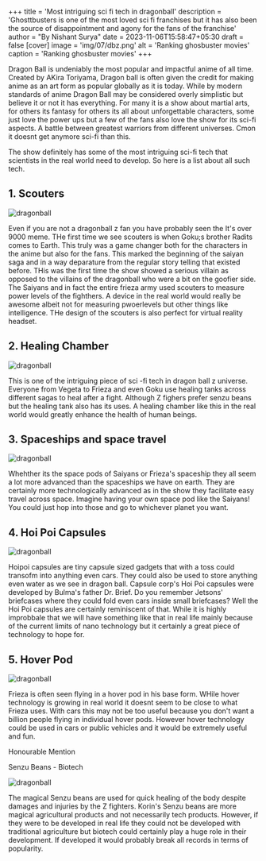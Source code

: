 +++
title = 'Most intriguing sci fi tech in dragonball' 
description = 'Ghosttbusters is one of the most loved sci fi franchises but it has also been the source of disappointment and agony for the fans of the franchise' 
author = "By Nishant Surya"
date = 2023-11-06T15:58:47+05:30
draft = false
[cover]
    image = 'img/07/dbz.png'
    alt = 'Ranking ghosbuster movies'
    caption = 'Ranking ghosbuster movies'
+++

Dragon Ball is undeniably the most popular and impactful anime of all time. Created by AKira Toriyama, Dragon ball is often given the credit for making anime as an art form as popular globally as it is today. While by modern standards of anime Dragon Ball may be considered overly simplistic but believe it or not it has everything. For many it is a show about martial arts, for others its fantasy for others its all about unforgettable characters, some just love the power ups but a few of the fans also love the show for its sci-fi aspects. A battle between greatest warriors from different universes. Cmon it doesnt get anymore sci-fi than this.

The show definitely has some of the most intriguing sci-fi tech that scientists in the real world need to develop. So here is a list about all such tech.

## 1. Scouters

![dragonball](/img/07/manhattanprint.png "z") 


Even if you are not a dragonball z fan you have probably seen the It's over 9000 meme.
THe first time we see scouters is when Goku;s brother Radits comes to Earth. This truly was a game changer both for the characters in the anime but also for the fans. This marked the beginning of the saiyan saga and in a way deparature from the regular story telling that existed before. THis was the first time the show showed a serious villain as opposed to the villains of the dragonball who were a bit on the goofier side. The Saiyans and in fact the entire frieza army used scouters to measure power levels of the fighthers. A device in the real world would really be awesome albeit not for measuring pwoerlevels but other things like intelligence. THe design of the scouters is also perfect for virtual reality headset.

## 2. Healing Chamber

![dragonball](/img/07/medic.png "z") 

This is one of the intriguing piece of sci -fi tech in dragon ball z universe. Everyone from Vegeta to Frieza and even Goku use healing tanks across different sagas to heal after a fight. Although Z fighers prefer senzu beans but the healing tank also has its uses. A healing chamber like this in the real world would greatly enhance the health of human beings.

## 3. Spaceships and space travel

![dragonball](/img/07/space.png "z") 

Whehther its the space pods of Saiyans or Frieza's spaceship they all seem a lot more advanced than the spaceships we have on earth. They are certainly more technologically advanced as in the show they facilitate easy travel across space. Imagine having your own space pod like the Saiyans! You could just hop into those and go to whichever planet you want.


## 4. Hoi Poi Capsules

![dragonball](/img/07/hoipoi.png "z") 

Hoipoi capsules are tiny capsule sized gadgets that with a toss could transofm into anything even cars. They could also be used to store anything even water as we see in dragon ball.
Capsule corp's Hoi Poi capsules were developed by Bulma's father Dr. Brief. Do you remember Jetsons' briefcases where they could fold even cars inside small briefcases? Well the Hoi Poi capsules are certainly reminiscent of that. While it is highly  improbbale that we will have something like that in real life mainly because of the current limits of nano technology but it certainly a great piece of technology to hope for.


## 5. Hover Pod

![dragonball](/img/07/pod.png "z") 

Frieza is often seen flying in a hover pod in his base form. WHile hover technology is growing in real world it doesnt seem to be close to what Frieza uses. With cars this may not be too useful because you don't want a billion people flying in individual hover pods. However hover technology could be used in cars or public vehicles and it would be extremely useful and fun.

Honourable Mention

Senzu Beans - Biotech  

![dragonball](/img/07/senzu.png "z") 

The magical Senzu beans are used for quick healing of the body despite damages and injuries by the Z fighters.
Korin's Senzu beans are more magical agricultural products and not necessarily tech products. However, if they were to be developed in real life they could not be developed with traditional agriculture but biotech could certainly play a huge role in their development. If developed it would probably break all records in terms of popularity.